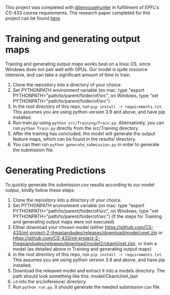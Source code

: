 This project was completed with [@lemousehunter](https://github.com/lemousehunter) in fulfillment of EPFL's CS-433 course requirements. The research paper completed for this project can be found [here](https://github.com/wph12/road-segmentation/blob/13819bef8467e8e7acc9d10a78f85c3bafb67df0/CBAM2UNET_REPORT.pdf). 

# Training and generating output maps #
Training and generating output maps works best on a linux OS, since Windows does not pair well with GPUs. Our model is quite resource intensive, and can take a significant amount of time to train. 
1. Clone the repository into a directory of your choice.
2. Set PYTHONPATH environment variable (on mac: type "export PYTHONPATH="path/to/parent/folder/of/src", on Windows, type "set PYTHONPATH="path/to/parent/folder/of/src")
3. In the root directory of this repo, run `pip install -r requirements.txt`. This assumes you are using python version 3.9 and above, and have pip installed.
4. Run train.py using `python src/Training/Train.py`. Alternatively, you can run `python Train.py` directly from the src/Training directory.
5. After the training has concluded, the model will generate the output feature maps, which can be found in the results/ directory.
6. You can then run `python generate_submission.py` in order to generate the submission file.

# Generating Predictions #
To quickly generate the submission.csv results according to our model output, kindly follow these steps:
1. Clone the repository into a directory of your choice.
2. Set PYTHONPATH environment variable (on mac: type "export PYTHONPATH="path/to/parent/folder/of/src", on Windows, type "set PYTHONPATH="path/to/parent/folder/of/src") (if the steps for Training and generating output maps were not executed)
3. Either download your chosen model (either https://github.com/CS-433/ml-project-2-theasiandudes/releases/download/model/unet.zip or https://github.com/CS-433/ml-project-2-theasiandudes/releases/download/model2/cbamUnet.zip), or train a model (as detailed above in Training and generating output maps) 
4. In the root directory of this repo, run `pip install -r requirements.txt`. This assumes you are using python version 3.9 and above, and have pip installed.
5. Download the released model and extract it into a models directory. The path should look something like this: model/CbamUnet_last
6. `cd` into the src/inference/ directory.
7. Run `python run.py`. It should generate the needed submission csv file.


